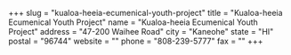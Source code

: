 +++
slug = "kualoa-heeia-ecumenical-youth-project"
title = "Kualoa-heeia Ecumenical Youth Project"
name = "Kualoa-heeia Ecumenical Youth Project"
address = "47-200 Waihee Road"
city = "Kaneohe"
state = "HI"
postal = "96744"
website = ""
phone = "808-239-5777"
fax = ""
+++
